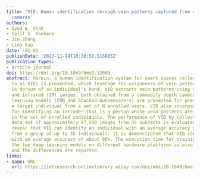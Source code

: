 ```yaml
---
title: 'VID: Human identification through vein patterns captured from commodity depth
  cameras'
authors:
- Syed W. Shah
- Salil S. Kanhere
- Jin Zhang
- Lina Yao
date: -01-01
publishDate: '2023-11-24T10:38:58.516685Z'
publication_types:
- article-journal
doi: https://doi.org/10.1049/bme2.12009
abstract: Herein, a human identification system for smart spaces called Vein-ID (referred
  to as VID) is presented, which leverage the uniqueness of vein patterns embedded
  in dorsum of an individual's hand. VID extracts vein patterns using the depth information
  and infrared (IR) images, both obtained from a commodity depth camera. Two deep
  learning models (CNN and Stacked-Autoencoders) are presented for precisely identifying
  a target individual from a set of N enrolled users. VID also incorporates a strategy
  for identifying an intruder—that is a person whose vein patterns are not included
  in the set of enrolled individuals. The performance of VID by collecting a comprehensive
  data set of approximately 17,500 images from 35 subjects is evaluated. The tests
  reveal that VID can identify an individual with an average accuracy of over 99%
  from a group of up to 35 individuals. It is demonstrated that VID can detect intruders
  with an average accuracy of about 96%. The execution time for training and testing
  the two deep learning models on different hardware platforms is also investigated
  and the differences are reported.
links:
- name: URL
  url: https://ietresearch.onlinelibrary.wiley.com/doi/abs/10.1049/bme2.12009
---
```

